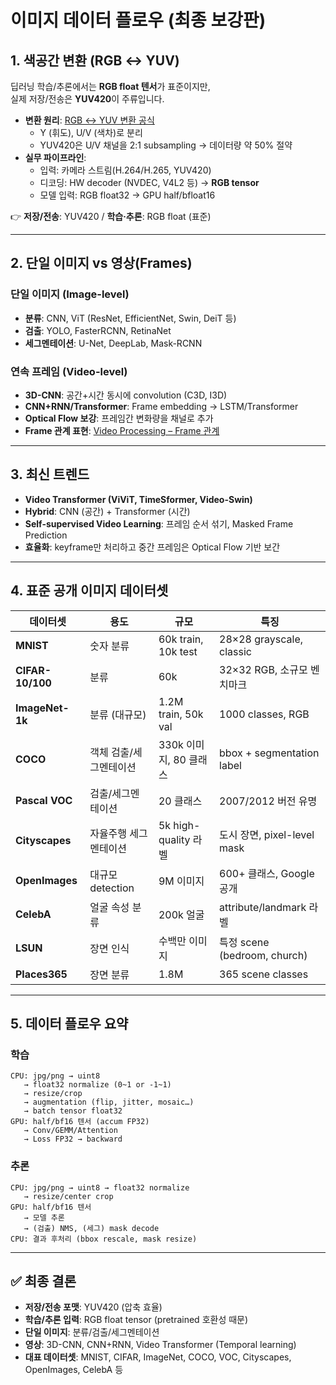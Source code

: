 # 이미지 데이터 플로우 (최종 보강판)

## 1. 색공간 변환 (RGB ↔ YUV)

딥러닝 학습/추론에서는 **RGB float 텐서**가 표준이지만,  
실제 저장/전송은 **YUV420**이 주류입니다.  

- **변환 원리**: [RGB ↔ YUV 변환 공식](https://en.wikipedia.org/wiki/Y%e2%80%b2UV)  
  - Y (휘도), U/V (색차)로 분리  
  - YUV420은 U/V 채널을 2:1 subsampling → 데이터량 약 50% 절약  
- **실무 파이프라인**:  
  - 입력: 카메라 스트림(H.264/H.265, YUV420)  
  - 디코딩: HW decoder (NVDEC, V4L2 등) → **RGB tensor**  
  - 모델 입력: RGB float32 → GPU half/bfloat16  

👉 **저장/전송**: YUV420 / **학습·추론**: RGB float (표준)  

---

## 2. 단일 이미지 vs 영상(Frames)

### 단일 이미지 (Image-level)
- **분류**: CNN, ViT (ResNet, EfficientNet, Swin, DeiT 등)
- **검출**: YOLO, FasterRCNN, RetinaNet
- **세그멘테이션**: U-Net, DeepLab, Mask-RCNN

### 연속 프레임 (Video-level)
- **3D-CNN**: 공간+시간 동시에 convolution (C3D, I3D)  
- **CNN+RNN/Transformer**: Frame embedding → LSTM/Transformer  
- **Optical Flow 보강**: 프레임간 변화량을 채널로 추가  
- **Frame 관계 표현**: [Video Processing – Frame 관계](https://en.wikipedia.org/wiki/Video_processing#Frame_rate_and_time_base)  

---

## 3. 최신 트렌드
- **Video Transformer (ViViT, TimeSformer, Video-Swin)**  
- **Hybrid**: CNN (공간) + Transformer (시간)  
- **Self-supervised Video Learning**: 프레임 순서 섞기, Masked Frame Prediction  
- **효율화**: keyframe만 처리하고 중간 프레임은 Optical Flow 기반 보간  

---

## 4. 표준 공개 이미지 데이터셋
| 데이터셋 | 용도 | 규모 | 특징 |
|----------|------|------|------|
| **MNIST** | 숫자 분류 | 60k train, 10k test | 28×28 grayscale, classic |
| **CIFAR-10/100** | 분류 | 60k | 32×32 RGB, 소규모 벤치마크 |
| **ImageNet-1k** | 분류 (대규모) | 1.2M train, 50k val | 1000 classes, RGB |
| **COCO** | 객체 검출/세그멘테이션 | 330k 이미지, 80 클래스 | bbox + segmentation label |
| **Pascal VOC** | 검출/세그멘테이션 | 20 클래스 | 2007/2012 버전 유명 |
| **Cityscapes** | 자율주행 세그멘테이션 | 5k high-quality 라벨 | 도시 장면, pixel-level mask |
| **OpenImages** | 대규모 detection | 9M 이미지 | 600+ 클래스, Google 공개 |
| **CelebA** | 얼굴 속성 분류 | 200k 얼굴 | attribute/landmark 라벨 |
| **LSUN** | 장면 인식 | 수백만 이미지 | 특정 scene (bedroom, church) |
| **Places365** | 장면 분류 | 1.8M | 365 scene classes |

---

## 5. 데이터 플로우 요약

### 학습
```
CPU: jpg/png → uint8
   → float32 normalize (0~1 or -1~1)
   → resize/crop
   → augmentation (flip, jitter, mosaic…)
   → batch tensor float32
GPU: half/bf16 텐서 (accum FP32)
   → Conv/GEMM/Attention
   → Loss FP32 → backward
```

### 추론
```
CPU: jpg/png → uint8 → float32 normalize
   → resize/center crop
GPU: half/bf16 텐서
   → 모델 추론
   → (검출) NMS, (세그) mask decode
CPU: 결과 후처리 (bbox rescale, mask resize)
```

---

## ✅ 최종 결론
- **저장/전송 포맷**: YUV420 (압축 효율)  
- **학습/추론 입력**: RGB float tensor (pretrained 호환성 때문)  
- **단일 이미지**: 분류/검출/세그멘테이션  
- **영상**: 3D-CNN, CNN+RNN, Video Transformer (Temporal learning)  
- **대표 데이터셋**: MNIST, CIFAR, ImageNet, COCO, VOC, Cityscapes, OpenImages, CelebA 등  
